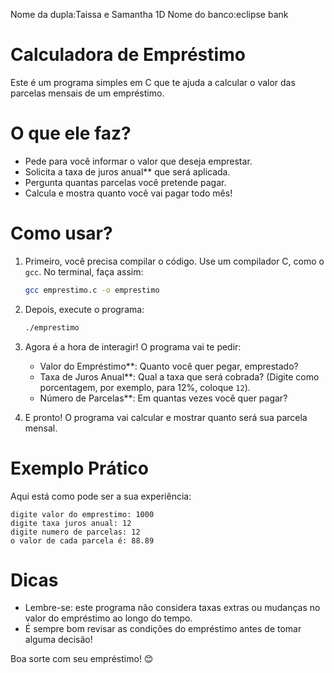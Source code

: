Nome da dupla:Taissa e Samantha 1D
Nome do banco:eclipse bank 

# Calculadora de Empréstimo
Este é um programa simples em C que te ajuda a calcular o valor das parcelas mensais de um empréstimo.

# O que ele faz?
- Pede para você informar o valor que deseja emprestar.
- Solicita a taxa de juros anual** que será aplicada.
- Pergunta quantas parcelas você pretende pagar.
- Calcula e mostra quanto você vai pagar todo mês!

# Como usar?
1. Primeiro, você precisa compilar o código. Use um compilador C, como o `gcc`. No terminal, faça assim:
   ```bash
   gcc emprestimo.c -o emprestimo
   ```

2. Depois, execute o programa:
   ```bash
   ./emprestimo
   ```

3. Agora é a hora de interagir! O programa vai te pedir:
   - Valor do Empréstimo**: Quanto você quer pegar, emprestado?
   - Taxa de Juros Anual**: Qual a taxa que será cobrada? (Digite como porcentagem, por exemplo, para 12%, coloque `12`).
   - Número de Parcelas**: Em quantas vezes você quer pagar?

4. E pronto! O programa vai calcular e mostrar quanto será sua parcela mensal.

# Exemplo Prático
Aqui está como pode ser a sua experiência:

```plaintext
digite valor do emprestimo: 1000
digite taxa juros anual: 12
digite numero de parcelas: 12
o valor de cada parcela é: 88.89
```

# Dicas
- Lembre-se: este programa não considera taxas extras ou mudanças no valor do empréstimo ao longo do tempo.
- É sempre bom revisar as condições do empréstimo antes de tomar alguma decisão!

Boa sorte com seu empréstimo! 😊
